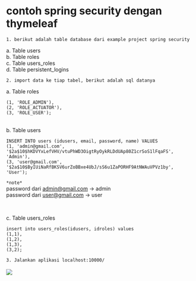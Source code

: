 # contoh spring security dengan thymeleaf

`1. berikut adalah table database dari example project spring security`

a. Table users<br/>
b. Table roles<br/>
c. Table users_roles<br/>
d. Table persistent_logins<br/>

`2. import data ke tiap tabel, berikut adalah sql datanya`

a. Table roles
```INSERT INTO roles (idroles, name) VALUES 
(1, 'ROLE_ADMIN'),
(2, 'ROLE_ACTUATOR'),
(3, 'ROLE_USER');
```
<br/>
b. Table users

```
INSERT INTO users (idusers, email, password, name) VALUES 
(1, 'admin@gmail.com', '$2a$10$hKDVYxLefVHV/vtuPhWD3OigtRyOykRLDdUAp80Z1crSoS1lFqaFS', 'Admin'),
(3, 'user@gmail.com', '$2a$10$ByIUiNaRfBKSV6urZoBBxe4UbJ/sS6u1ZaPORHF9AtNWAuVPVz1by', 'User');
```

`*note*`
<br/>
password dari admin@gmail.com -> admin<br/>
password dari user@gmail.com -> user

<br/>

c. Table users_roles
```
insert into users_roles(idusers, idroles) values
(1,1),
(1,2),
(1,3),
(3,2);
```

`3. Jalankan aplikasi localhost:10000/` 
<br/>
<br/>
<img src="https://cdn3.imggmi.com/uploads/2019/8/31/9ff2608308e132b5accf7260848ab670-full.png"/>

